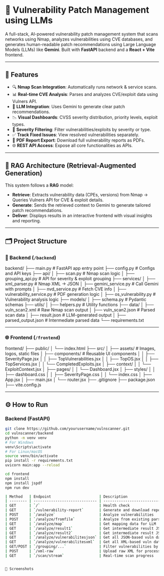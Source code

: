 # 🔐 Vulnerability Patch Management using LLMs

A full-stack, AI-powered vulnerability patch management system that scans networks using Nmap, analyzes vulnerabilities using CVE databases, and generates human-readable patch recommendations using Large Language Models (LLMs) like **Gemini**. Built with **FastAPI** backend and a **React + Vite** frontend.

---

## 🚀 Features

- 🔍 **Nmap Scan Integration**: Automatically runs network & service scans.
- 📊 **Real-time CVE Analysis**: Parses and analyzes CVE/exploit data using Vulners API.
- 🤖 **LLM Integration**: Uses Gemini to generate clear patch recommendations.
- 📉 **Visual Dashboards**: CVSS severity distribution, priority levels, exploit types.
- 🧩 **Severity Filtering**: Filter vulnerabilities/exploits by severity or type.
- ✅ **Track Fixed Issues**: View resolved vulnerabilities separately.
- 🧾 **PDF Report Export**: Download full vulnerability reports as PDFs.
- 🌐 **REST API Access**: Expose all core functionalities as APIs.

---

## 🧠 RAG Architecture (Retrieval-Augmented Generation)

This system follows a **RAG** model:

- **Retrieve**: Extracts vulnerability data (CPEs, versions) from Nmap → Queries Vulners API for CVE & exploit details.
- **Generate**: Sends the retrieved context to Gemini to generate tailored patch recommendations.
- **Deliver**: Displays results in an interactive frontend with visual insights and reporting.

---

## 🗂️ Project Structure

### 🔧 Backend (`/backend`)

backend/
├── main.py # FastAPI app entry point
├── config.py # Configs and API keys
├── api/
│ ├── scan.py # Nmap scan logic
│ ├── grouping_api.py # API for severity & exploit grouping
├── services/
│ ├── xml_parser.py # Nmap XML → JSON
│ ├── gemini_service.py # Call Gemini with prompts
│ ├── nvd_service.py # Fetch CVE info
│ ├── vulnerability_service.py # PDF generation logic
│ ├── os_vulnerability.py # Vulnerability analysis logic
├── models/
│ ├── schema.py # Pydantic schemas
├── utils/
│ ├── helpers.py # Utility functions
├── data/
│ ├── vuln_scan2.xml # Raw Nmap scan output
│ ├── vuln_scan2.json # Parsed scan data
│ ├── result.json # LLM-generated output
│ ├── parsed_output.json # Intermediate parsed data
└── requirements.txt

---

### 🌐 Frontend (`/frontend`)

frontend/
├── public/
│ └── index.html
├── src/
│ ├── assets/ # Images, logos, static files
│ ├── components/ # Reusable UI components
│ │ ├── SeverityPage.jsx
│ │ ├── TopVulnerabilities.jsx
│ │ ├── TopOS.jsx
│ │ ├── TopServices.jsx
│ │ └── CompletedExploits.jsx
│ ├── context/
│ │ └── ExploitContext.jsx
│ ├── pages/
│ │ └── Dashboard.jsx
│ ├── styles/
│ │ ├── dashboard.css
│ │ ├── SeverityPage.css
│ │ └── index.css
│ ├── App.jsx
│ ├── main.jsx
│ └── router.jsx
├── .gitignore
├── package.json
├── vite.config.js


---

## ⚙️ How to Run

### Backend (FastAPI)

```bash
git clone https://github.com/yourusername/vulnscanner.git
cd vulnscanner/backend
python -m venv venv
# For Windows
venv\Scripts\activate
# For Linux/macOS
source venv/bin/activate
pip install -r requirements.txt
uvicorn main:app --reload

cd frontend
npm install
npm install jspdf
npm run dev

| Method   | Endpoint                      | Description                        |
| -------- | ----------------------------- | ---------------------------------- |
| GET      | `/`                           | Health check                       |
| GET      | `/vulnerability-report`       | Generate and download report       |
| POST     | `/analyze`                    | Analyze vulnerabilities            |
| POST     | `/analyze/fromfile`           | Analyze from existing parsed file  |
| GET      | `/analyze/map`                | Get mapping data for LLM           |
| GET      | `/analyze/result1`            | Get intermediate result JSON 1     |
| GET      | `/analyze/result2`            | Get intermediate result JSON 2     |
| GET      | `/analyze/vulnerabilitesjson` | Get all JSON-based vuln data       |
| GET      | `/analyze/vulnerabilitesxml`  | Get all XML-based vuln data        |
| GET/POST | `/grouping/...`               | Filter vulnerabilities by severity |
| POST     | `/xml-raw`                    | Upload raw XML for processing      |
| GET      | `/scan/stream`                | Real-time scan progress            |


📸 Screenshots

